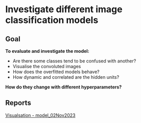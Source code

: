 # Investigate different image classification models

## Goal
**To evaluate and investigate the model:**
- Are there some classes tend to be confused with another?
- Visualise the convoluted images
- How does the overfitted models behave?
- How dynamic and correlated are the hidden units? 

**How do they change with different hyperparameters?**


## Reports  
[Visualsation - model_02Nov2023](./model_02Nov2023/readme.md)